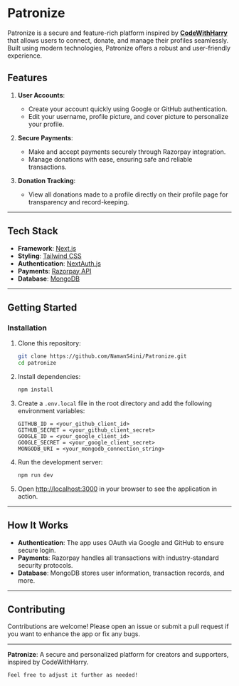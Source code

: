 # Patronize

Patronize is a secure and feature-rich platform inspired by **[CodeWithHarry](https://www.youtube.com/playlist?list=PLu0W_9lII9agq5TrH9XLIKQvv0iaF2X3w)** that allows users to connect, donate, and manage their profiles seamlessly. Built using modern technologies, Patronize offers a robust and user-friendly experience.

## Features
1. **User Accounts**:
   - Create your account quickly using Google or GitHub authentication.
   - Edit your username, profile picture, and cover picture to personalize your profile.

2. **Secure Payments**:
   - Make and accept payments securely through Razorpay integration.
   - Manage donations with ease, ensuring safe and reliable transactions.

3. **Donation Tracking**:
   - View all donations made to a profile directly on their profile page for transparency and record-keeping.

---

## Tech Stack
- **Framework**: [Next.js](https://nextjs.org/)
- **Styling**: [Tailwind CSS](https://tailwindcss.com/)
- **Authentication**: [NextAuth.js](https://next-auth.js.org/)
- **Payments**: [Razorpay API](https://razorpay.com/)
- **Database**: [MongoDB](https://www.mongodb.com/)

---

## Getting Started

### Installation
1. Clone this repository:
   ```bash
   git clone https://github.com/NamanS4ini/Patronize.git
   cd patronize
   ```
2. Install dependencies:
   ```bash
   npm install
   ```

3. Create a `.env.local` file in the root directory and add the following environment variables:
   ```plaintext
   GITHUB_ID = <your_github_client_id>
   GITHUB_SECRET = <your_github_client_secret>
   GOOGLE_ID = <your_google_client_id>
   GOOGLE_SECRET = <your_google_client_secret>
   MONGODB_URI = <your_mongodb_connection_string>
   ```

4. Run the development server:
   ```bash
   npm run dev
   ```

5. Open [http://localhost:3000](http://localhost:3000) in your browser to see the application in action.

---

## How It Works
- **Authentication**: The app uses OAuth via Google and GitHub to ensure secure login.
- **Payments**: Razorpay handles all transactions with industry-standard security protocols.
- **Database**: MongoDB stores user information, transaction records, and more.

---

## Contributing
Contributions are welcome! Please open an issue or submit a pull request if you want to enhance the app or fix any bugs.

---
**Patronize**: A secure and personalized platform for creators and supporters, inspired by CodeWithHarry.
```
Feel free to adjust it further as needed!
